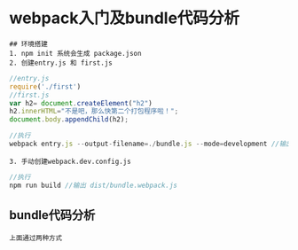 # webpack入门及bundle代码分析
    ## 环境搭建
    1. npm init 系统会生成 package.json
    2. 创建entry.js 和 first.js

```javascript
//entry.js
require('./first')
//first.js
var h2= document.createElement("h2")
h2.innerHTML="不是吧，那么快第二个打包程序啦！";
document.body.appendChild(h2);
```


```javascript
//执行
webpack entry.js --output-filename=./bundle.js --mode=development //输出 dist/bundle.js
```
    3. 手动创建webpack.dev.config.js


```javascript
//执行
npm run build //输出 dist/bundle.webpack.js
```

## bundle代码分析
    上面通过两种方式
